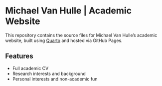 # Michael Van Hulle | Academic Website

This repository contains the source files for Michael Van Hulle’s academic website, built using [Quarto](https://quarto.org/) and hosted via GitHub Pages.

## Features

- Full academic CV
- Research interests and background
- Personal interests and non-academic fun
